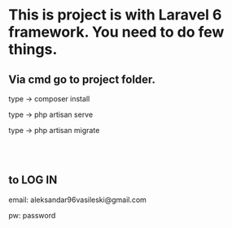 <h1>This is project is with Laravel 6 framework. You need to do few things.</h1>
<h2>Via cmd go to project folder.</h2>
    <p>type ->  composer install</p>
    <p>type ->  php artisan serve</p>
    <p>type ->  php artisan migrate</p>
    <br><br>
<h2>to LOG IN</h2>
    <p>email: aleksandar96vasileski@gmail.com</p>
    <p>pw:    password</p>
